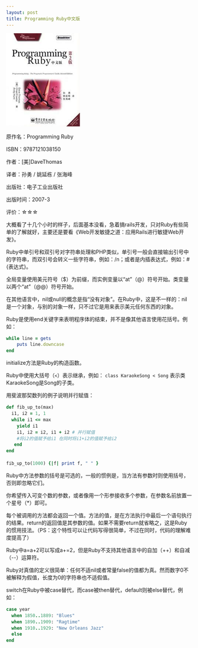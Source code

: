 ```yaml
---
layout: post
title: Programming Ruby中文版
---
```

<img class="cover" src="/images/2013/04/9787121038150.jpg" />

原作名：Programming Ruby

ISBN：9787121038150

作者：[美]DaveThomas

译者：孙勇 / 姚延栋 / 张海峰

出版社：电子工业出版社

出版时间：2007-3

评价：☆☆☆

大概看了十几个小时的样子，后面基本没看，急着搞rails开发，只对Ruby有些简单的了解就好，主要还是要看《Web开发敏捷之道：应用Rails进行敏捷Web开发》。

Ruby中单引号和双引号对字符串处理和PHP类似，单引号一般会直接输出引号中的字符串，而双引号会转义一些字符串，例如：/n；或者是内插表达式，例如：#{表达式}。

全局变量使用美元符号（$）为前缀，而实例变量以“at”（@）符号开始。类变量以两个“at”（@@）符号开始。

在其他语言中，nil或null的概念是指“没有对象”。在Ruby中，这是不一样的：nil是一个对象，与别的对象一样，只不过它是用来表示美元任何东西的对象。

Ruby是使用end关键字来表明程序体的结束，并不是像其他语言使用花括号。例如：

```ruby
while line = gets
    puts line.downcase
end
```

initialize方法是Ruby的构造函数。

Ruby中使用大括号（`<`）表示继承，例如：
`class KaraokeSong < Song`
表示类KaraokeSong是Song的子类。

用斐波那契数列的例子说明并行赋值：

```ruby
def fib_up_to(max)
  i1, i2 = 1, 1
  while i1 <= max
    yield i1
    i1, i2 = i2, i1 + i2 # 并行赋值 
    #将i2的值赋予给i1 在同时将i1+i2的值赋予给i2
   end
end

fib_up_to(1000) {|f| print f, " " }
```

Ruby中方法参数的括号是可选的，一般的惯例是，当方法有参数时则使用括号，否则即忽略它们。

你希望传入可变个数的参数，或者像用一个形参接收多个参数，在参数名前放置一个星号（*）即可。

每个被调用的方法都会返回一个值。方法的值，是在方法执行中最后一个语句执行的结果。return的返回值是其参数的值。如果不需要return就省略之，这是Ruby的惯用技法。（PS：这个特性可以让代码写得很简单，不过在同时，代码的理解难度提高了）

Ruby中a=a+2可以写成a+=2，但是Ruby不支持其他语言中的自加（++）和自减（--）运算符。

Ruby对真值的定义很简单：任何不适nil或者常量false的值都为真。然而数字0不被解释为假值，长度为0的字符串也不适假值。

switch在Ruby中被case替代，而case被then替代，default则被else替代，例如：

```ruby
case year
  when 1850..1889: "Blues"
  when 1890..1909: "Ragtime"
  when 1910..1929: "New Orleans Jazz"
  else
end
```
